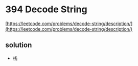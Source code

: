 # 394 Decode String
[https://leetcode.com/problems/decode-string/description/](https://leetcode.com/problems/decode-string/description/)

## solution


- 栈
